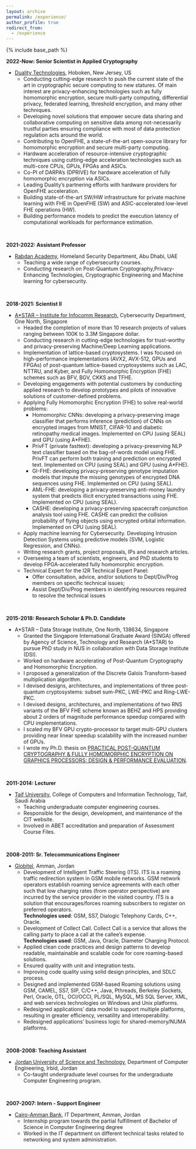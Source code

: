 ```yaml
---
layout: archive
permalink: /experience/
author_profile: true
redirect_from:
  - /experience
---
```


{% include base_path %}

**2022-Now: Senior Scientist in Applied Cryptography**
  * [Duality Technologies](https://dualitytech.com/), Hoboken, New Jersey, US
    * Conducting cutting-edge research to push the current state of the art in cryptographic secure computing to new statures. Of main interest are privacy-enhancing technologies such as fully homomorphic encryption, secure multi-party computing, differential privacy, federated learning, threshold encryption, and many other techniques.
    * Developing novel solutions that empower secure data sharing and collaborative computing on sensitive data among not-necessarily trustful parties ensuring compliance with most of data protection regulation acts around the world.
    * Contributing to OpenFHE, a state-of-the-art open-source library for homomorphic encryption and secure multi-party computing. 
    * Hardware acceleration of resource-intensive cryptographic techniques using cutting-edge acceleration technologies such as multi-core CPUs, GPUs, FPGAs and ASICs.
    * Co-PI of DARPA’s (DPRIVE) for hardware acceleration of fully homomorphic encryption via ASICs.
    * Leading Duality’s partnering efforts with hardware providers for OpenFHE acceleration.
    * Building state-of-the-art SW/HW infrastructure for private machine learning with FHE in OpenFHE (SW) and ASIC-accelerated low-level FHE operations (HW).
    * Building performance models to predict the execution latency of computational workloads for performance estimation.  

<br>

**2021-2022: Assistant Professor**
  * [Rabdan Academy](https://ra.ac.ae/), Homeland Security Department, Abu Dhabi, UAE
    * Teaching a wide range of cybersecurity courses.
    * Conducting research on Post-Quantum Cryptography,Privacy-Enhancing Technologies, Cryptographic Engineering and Machine learning for cybersecurity.  

<br>

**2018-2021: Scientist II**
  * [A*STAR – Institute for Infocomm Research](https://www.a-star.edu.sg/i2r), Cybersecurity Department, One North, Singapore
    * Headed the completion of more than 10 research projects of values ranging between 100K to 3.3M Singapore dollar.
    * Conducting research in cutting-edge technologies for trust-worthy and privacy-preserving Machine/Deep Learning applications.
    * Implementation of lattice-based cryptosystems. I was focused on high-performance implementations (AVX2, AVX-512, GPUs and FPGAs) of post-quantum lattice-based cryptosystems such as LAC, NTTRU, and Kyber, and Fully Homomorphic Encryption (FHE) schemes such as BFV, BGV, CKKS and TFHE.
    *	Developing engagements with potential customers by conducting applied research to develop prototypes and pilots of innovative solutions of customer-defined problems.
    * Applying Fully Homomorphic Encryption (FHE) to solve real-world problems:
      * Homomorphic CNNs: developing a privacy-preserving image classifier that performs inference (prediction) of CNNs on encrypted images from MNIST, CIFAR-10 and diabetic retinopathy medical images. Implemented on CPU (using SEAL) and GPU (using A*FHE).
      * PrivFT (private fasttext): developing a privacy-preserving NLP text classifier based on the bag-of-words model using FHE. PrivFT can perform both training and prediction on encrypted text. Implemented on CPU (using SEAL) and GPU (using A*FHE).
      * GI-FHE: developing privacy-preserving genotype imputation models that impute the missing genotypes of encrypted DNA sequences using FHE. Implemented on CPU (using SEAL).
      * AML-FHE: developing a privacy-preserving anti-money laundry system that predicts illicit encrypted transactions using FHE. Implemented on CPU (using SEAL).
      * CASHE: developing a privacy-preserving spacecraft conjunction analysis tool using FHE. CASHE can predict the collision probability of flying objects using encrypted orbital information. Implemented on CPU (using SEAL).
    * Apply machine learning for Cybersecurity. Developing Intrusion Detection Systems using predictive models (SVM, Logistic Regression, and CNNs).
    * Writing research grants, project proposals, IPs and research articles.
    * Overseeing a team of scientists, engineers, and PhD students to develop FPGA-accelerated fully homomorphic encryption.
    * Technical Expert for the I2R Technical Expert Panel:
      *	Offer consultation, advice, and/or solutions to Dept/Div/Prog members on specific technical issues;
      * Assist Dept/Div/Prog members in identifying resources required to resolve the technical issues  

<br>

**2015-2018: Research Scholar & Ph.D. Candidate**
  * A*STAR – Data Storage Institute, One North, 138634, Singapore
    * Granted the Singapore International Graduate Award (SINGA) offered by Agency of Science, Technology and Research (A*STAR) to pursue PhD study in NUS in collaboration with Data Storage Institute (DSI).
    * Worked on hardware accelerating of Post-Quantum Cryptography and Homomorphic Encryption.
    * I proposed a generalization of the Discrete Galois Transform-based multiplication algorithm.
    * I devised designs, architectures, and implementations of three post-quantum cryptosystems: subset sum-PKC, LWE-PKC and Ring-LWE-PKC.
    * I devised designs, architectures, and implementations of two RNS variants of the BFV FHE scheme known as BEHZ and HPS providing about 2 orders of magnitude performance speedup compared with CPU implementations.
    * I scaled my BFV GPU crypto-processor to target multi-GPU clusters providing near linear speedup scalability with the increased number of GPUs.
    * I wrote my Ph.D. thesis on [PRACTICAL POST-QUANTUM CRYPTOGRAPHY & FULLY HOMOMORPHIC ENCRYPTION ON GRAPHICS PROCESSORS: DESIGN & PERFORMANCE EVALUATION](https://scholarbank.nus.edu.sg/handle/10635/152822?mode=full).  

<br>

**2011-2014: Lecturer**
  * [Taif University](https://www.tu.edu.sa/En/), College of Computers and Information Technology, Taif, Saudi Arabia
    * Teaching undergraduate computer engineering courses.
    * Responsible for the design, development, and maintenance of the CIT website.
    * Involved in ABET accreditation and preparation of Assessment Course Files.  

<br>

**2008-2011: Sr. Telecommunications Engineer**
  * [Globitel](https://www.globitel.com/), Amman, Jordan
    * Development of Intelligent Traffic Steering (ITS). ITS is a roaming traffic redirection system in GSM mobile networks. GSM network operators establish roaming service agreements with each other such that low charging rates (from operator perspective) are incurred by the service provider in the visited country. ITS is a solution that encourages/forces roaming subscribers to register on preferred operators.
    <br />**Technologies used**: GSM, SS7, Dialogic Telephony Cards, C++, Oracle.
    *	Development of Collect Call. Collect Call is a service that allows the calling party to place a call at the callee’s expense.
    <br />**Technologies used**: GSM, Java, Oracle, Diameter Charging Protocol.
    * Applied clean code practices and design patterns to develop readable, maintainable and scalable code for core roaming-based solutions.
    * Ensured quality with unit and integration tests.
    * Improving code quality using solid design principles, and SDLC process.
    *	Designed and implemented GSM-based Roaming solutions using GSM, CAMEL, SS7, SIP, C/C++, Java, Pthreads, Berkeley Sockets, Perl, Oracle, OTL, OCI/OCCI, PL/SQL, MySQL, MS SQL Server, XML, and web services technologies on Windows and Unix platforms.
    * Redesigned applications’ data model to support multiple platforms, resulting in greater efficiency, versatility and interoperability.
    * Redesigned applications’ business logic for shared-memory/NUMA platforms.  

<br>

**2008-2008: Teaching Assistant**
  * [Jordan University of Science and Technology](https://www.just.edu.jo/Pages/Default.aspx), Department of Computer Engineering, Irbid, Jordan
    * Co-taught undergraduate level courses for the undergraduate Computer Engineering program.  

<br>

**2007-2007: Intern - Support Engineer**
  * [Cairo-Amman Bank](https://www.cab.jo/for-me), IT Department, Amman, Jordan
    * Internship program towards the partial fulfillment of Bachelor of Science in Computer Engineering degree
    * Worked in the IT department on different technical tasks related to networking and system administration.